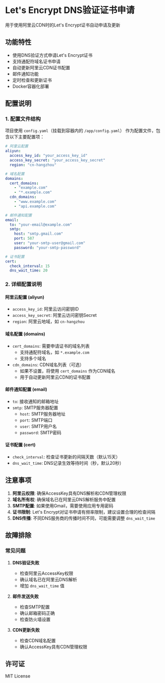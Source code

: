 # Let's Encrypt DNS验证证书申请

用于使用阿里云CDN时的Let's Encrypt证书自动申请及更新

## 功能特性

- 使用DNS验证方式申请Let's Encrypt证书
- 支持通配符域名证书申请
- 自动更新阿里云CDN证书配置
- 邮件通知功能
- 定时检查和更新证书
- Docker容器化部署

## 配置说明

### 1. 配置文件结构

项目使用 `config.yaml`（挂载到容器内的 `/app/config.yaml`） 作为配置文件，包含以下主要配置项：

```yaml
# 阿里云配置
aliyun:
  access_key_id: "your_access_key_id"
  access_key_secret: "your_access_key_secret"
  region: "cn-hangzhou"

# 域名配置
domains:
  cert_domains:
    - "example.com"
    - "*.example.com"
  cdn_domains:
    - "www.example.com"
    - "api.example.com"

# 邮件通知配置
email:
  to: "your-email@example.com"
  smtp:
    host: "smtp.gmail.com"
    port: 587
    user: "your-smtp-user@gmail.com"
    password: "your-smtp-password"

# 证书配置
cert:
  check_interval: 15
  dns_wait_time: 20
```

### 2. 详细配置说明

#### 阿里云配置 (aliyun)
- `access_key_id`: 阿里云访问密钥ID
- `access_key_secret`: 阿里云访问密钥Secret
- `region`: 阿里云地域，如 `cn-hangzhou`

#### 域名配置 (domains)
- `cert_domains`: 需要申请证书的域名列表
  - 支持通配符域名，如 `*.example.com`
  - 支持多个域名
- `cdn_domains`: CDN域名列表（可选）
  - 如果不设置，将使用 `cert_domains` 作为CDN域名
  - 用于自动更新阿里云CDN的证书配置

#### 邮件通知配置 (email)
- `to`: 接收通知的邮箱地址
- `smtp`: SMTP服务器配置
  - `host`: SMTP服务器地址
  - `port`: SMTP端口
  - `user`: SMTP用户名
  - `password`: SMTP密码

#### 证书配置 (cert)
- `check_interval`: 检查证书更新的间隔天数（默认15天）
- `dns_wait_time`: DNS记录生效等待时间（秒，默认20秒）

## 注意事项

1. **阿里云权限**: 确保AccessKey具有DNS解析和CDN管理权限
2. **域名所有权**: 确保域名已在阿里云DNS解析服务中配置
3. **SMTP配置**: 如果使用Gmail，需要使用应用专用密码
4. **证书限制**: Let's Encrypt对证书申请有频率限制，建议设置合理的检查间隔
5. **DNS传播**: 不同DNS服务商的传播时间不同，可能需要调整 `dns_wait_time`

## 故障排除

### 常见问题

1. **DNS验证失败**
   - 检查阿里云AccessKey权限
   - 确认域名已在阿里云DNS解析
   - 增加 `dns_wait_time` 值

2. **邮件发送失败**
   - 检查SMTP配置
   - 确认邮箱密码正确
   - 检查防火墙设置

3. **CDN更新失败**
   - 检查CDN域名配置
   - 确认AccessKey具有CDN管理权限

## 许可证

MIT License
